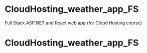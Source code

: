 # CloudHosting_weather_app_FS
Full Stack ASP.NET and React web app (for Cloud Hosting course)
# CloudHosting_weather_app_FS

